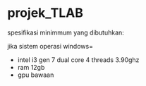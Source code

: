 # projek_TLAB
spesifikasi minimmum yang dibutuhkan:

jika sistem operasi windows= 
- intel i3 gen 7 dual core 4 threads 3.90ghz
- ram 12gb
- gpu bawaan
                             
